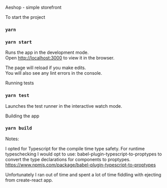 Aeshop - simple storefront

To start the project

### `yarn`
### `yarn start`

Runs the app in the development mode.<br />
Open [http://localhost:3000](http://localhost:3000) to view it in the browser.

The page will reload if you make edits.<br />
You will also see any lint errors in the console.

Running tests
### `yarn test`
Launches the test runner in the interactive watch mode.<br />

Building the app
### `yarn build`


Notes:

I opted for Typescript for the compile time type safety. 
For runtime typeschecking I would opt to use: babel-plugin-typescript-to-proptypes to convert the type declarations for components to proptypes. https://www.npmjs.com/package/babel-plugin-typescript-to-proptypes

Unfortunately I ran out of time and spent a lot of time fiddling with ejecting from create-react app.
